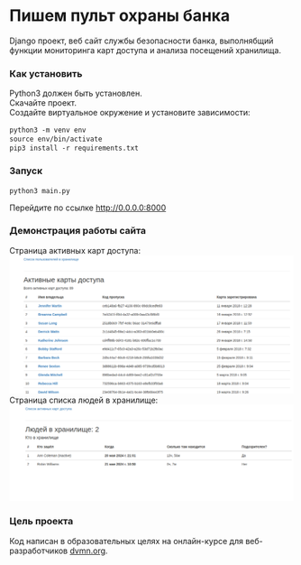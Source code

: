 # Пишем пульт охраны банка
Django проект, веб сайт службы безопасности банка, выполнябщий функции мониторинга карт доступа и анализа посещений хранилища.


### Как установить
Python3 должен быть установлен.  
Скачайте проект.  
Создайте виртуальное окружение и установите зависимости:

```commandline
python3 -m venv env
source env/bin/activate
pip3 install -r requirements.txt
```


### Запуск
```commandline
python3 main.py
```
Перейдите по ссылке http://0.0.0.0:8000  


### Демонстрация работы сайта
Страница активных карт доступа:
![](https://github.com/Skripko-A/django-orm-watching-storage/blob/master/active_passcards_page.png)  
Страница списка людей в хранилище:
![](https://github.com/Skripko-A/django-orm-watching-storage/blob/master/storage_info_view.png)


### Цель проекта
Код написан в образовательных целях на онлайн-курсе для веб-разработчиков [dvmn.org](https://dvmn.org/).